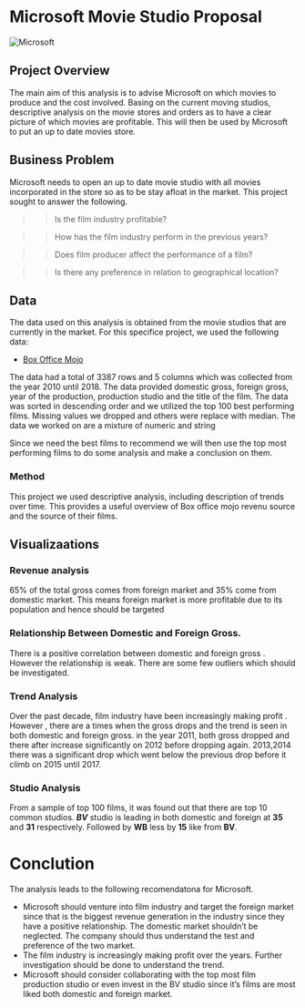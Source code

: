 # Microsoft Movie Studio Proposal
![Microsoft]([url_of_image](https://github.com/Leon380/Project_A/blob/main/images/micrsoft.jfif))
## Project Overview
The main aim of this analysis is to advise Microsoft on which movies to produce and the cost involved.  Basing on the current moving studios, descriptive analysis on the movie stores and orders as to have a clear picture of which movies are profitable. This will then be used by Microsoft to put an up to date movies store.

## Business Problem

Microsoft needs to open an up to date movie studio with all movies incorporated in the store so as to be stay afloat in the market. This project sought to answer the following.
>> Is the film industry profitable?

>> How has the film industry perform in the previous years?

>> Does film producer affect the performance of a film?

>> Is there any preference in relation to geographical location?

## Data
The data used on this analysis is obtained from the movie studios that are currently in the market. For this specifice project, we used the following data: 

* [Box Office Mojo](https://www.boxofficemojo.com/)
 
 The data had a total of  3387 rows and  5 columns which was collected from  the year  2010 until 2018. The data provided domestic gross, foreign gross, year of the production, production studio and the title of the film. The data was sorted in descending order  and we utilized the top 100 best performing films. Missing values we dropped and others were replace with median. The data we worked on are a mixture of numeric and string 

Since we need the best films to recommend we will then use the top most performing films to do some analysis and make a conclusion on them.

### Method
This project we used descriptive analysis, including description of trends over time. This provides a useful overview of Box office mojo revenu source and the source of their films.

## Visualizaations
### Revenue analysis


65% of the total gross comes from foreign market and 35% come from domestic market. This means foreign market is more profitable due to its population and hence should be targeted 

### Relationship Between Domestic and Foreign Gross.

There is a positive correlation between  domestic and foreign gross . However the relationship is weak. There are some few outliers which should be investigated.

### Trend Analysis

Over the past decade, film industry have been increasingly making profit . However , there are a times when the gross drops and the trend is seen in both domestic and foreign gross. in the year 2011, both gross dropped and  there after increase significantly on 2012 before dropping again. 2013,2014 there was a significant drop which went below the previous drop before it climb on 2015 until 2017. 

### Studio Analysis 

From a sample of top 100 films, it was found out that there are top 10 common studios. 
***BV*** studio is leading in both domestic and foreign at **35** and **31** respectively. Followed by **WB** less by **15** like from **BV**.

# Conclution 
The analysis leads to the following recomendatona for Microsoft.
* Microsoft  should venture into film industry and target the foreign market since that is the biggest revenue generation in the industry since they have a positive relationship. The domestic market shouldn’t  be neglected. The company should thus understand the test and preference of the two market. 
* The film industry is increasingly making profit over the years. Further investigation should be done to understand the trend.
* Microsoft should consider collaborating with the top most film production studio or even invest in the BV studio since it’s films are most liked both domestic and foreign market.





